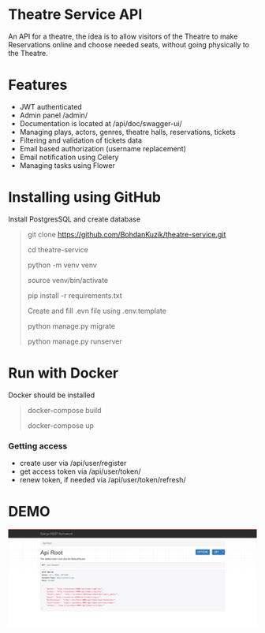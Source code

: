 # Theatre Service API
An API for a theatre, the idea is to allow visitors of the Theatre to make Reservations online and choose needed seats, without going physically to the Theatre.

# Features
* JWT authenticated
* Admin panel /admin/
* Documentation is located at /api/doc/swagger-ui/
* Managing plays, actors, genres, theatre halls, reservations, tickets
* Filtering and validation of tickets data
* Email based authorization (username replacement)
* Email notification using Celery
* Managing tasks using Flower

# Installing using GitHub
Install PostgresSQL and create database
> git clone https://github.com/BohdanKuzik/theatre-service.git
> 
> cd theatre-service
> 
> python -m venv venv
> 
> source venv/bin/activate
> 
> pip install -r requirements.txt
> 
> Create and fill .evn file using .env.template
> 
> python manage.py migrate
> 
> python manage.py runserver

# Run with Docker
Docker should be installed
> docker-compose build
> 
> docker-compose up

### Getting access
* create user via /api/user/register
* get access token via /api/user/token/
* renew token, if needed via /api/user/token/refresh/


# DEMO
![Interface](demo.png)